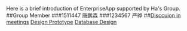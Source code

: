 Here is a brief introduction of EnterpriseApp supported by Ha's Group.
##Group Member
###1511447 唐鹏森
###1234567 严骅
##[Disccuion in meetings](./page2.md) [Design Prototype](./page2.md) [Database Design](./page2.md)
